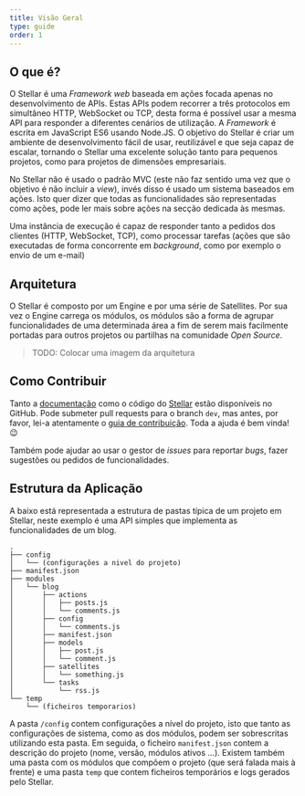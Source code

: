 ```yaml
---
title: Visão Geral
type: guide
order: 1
---
```


## O que é?

O Stellar é uma _Framework web_ baseada em ações focada apenas no desenvolvimento de APIs. Estas APIs podem recorrer a três protocolos em simultâneo HTTP, WebSocket ou TCP, desta forma é possível usar a mesma API para responder a diferentes cenários de utilização. A _Framework_ é escrita em JavaScript ES6 usando Node.JS. O objetivo do Stellar é criar um ambiente de desenvolvimento fácil de usar, reutilizável e que seja capaz de escalar, tornando o Stellar uma excelente solução tanto para pequenos projetos, como para projetos de dimensões empresariais.

No Stellar não é usado o padrão MVC (este não faz sentido uma vez que o objetivo é não incluir a _view_), invés disso é usado um sistema baseados em ações. Isto quer dizer que todas as funcionalidades são representadas como ações, pode ler mais sobre ações na secção dedicada às mesmas.

Uma instância de execução é capaz de responder tanto a pedidos dos clientes (HTTP, WebSocket, TCP), como processar tarefas (ações que são executadas de forma concorrente em _background_, como por exemplo o envio de um e-mail)

## Arquitetura

O Stellar é composto por um Engine e por uma série de Satellites. Por sua vez o Engine carrega os módulos, os módulos são a forma de agrupar funcionalidades de uma determinada área a fim de serem mais facilmente portadas para outros projetos ou partilhas na comunidade _Open Source_.

> TODO: Colocar uma imagem da arquitetura

## Como Contribuir

Tanto a [documentação](https://github.com/gil0mendes/pt.stellar-framework.com) como o código do [Stellar](https://github.com/gil0mendes/stellar) estão disponíveis no GitHub. Pode submeter pull requests para o branch `dev`, mas antes, por favor, lei-a atentamente o [guia de contribuição](https://github.com/gil0mendes/stellar/blob/dev/CONTRIBUTING.md). Toda a ajuda é bem vinda! 😉

Também pode ajudar ao usar o gestor de _issues_ para reportar _bugs_, fazer sugestões ou pedidos de funcionalidades.

## Estrutura da Aplicação

A baixo está representada a estrutura de pastas típica de um projeto em Stellar, neste exemplo é uma API simples que implementa as funcionalidades de um blog.


```
.
├── config
│   └── (configurações a nivel do projeto)
├── manifest.json
├── modules
│   └── blog
│       ├── actions
│       │   ├── posts.js
│       │   └── comments.js
│       ├── config
│       │   └── comments.js
│       ├── manifest.json
│       ├── models
│       │   ├── post.js
│       │   └── comment.js
│       ├── satellites
│       │   └── something.js
│       └── tasks
│           └── rss.js
└── temp
    └── (ficheiros temporarios)
```

A pasta `/config` contem configurações a nível do projeto, isto que tanto as configurações de sistema, como as dos módulos, podem ser sobrescritas utilizando esta pasta. Em seguida, o ficheiro `manifest.json` contem a descrição do projeto (nome, versão, módulos ativos …). Existem também uma pasta com os módulos que compõem o projeto (que será falada mais à frente) e uma pasta `temp` que contem ficheiros temporários e logs gerados pelo Stellar.
